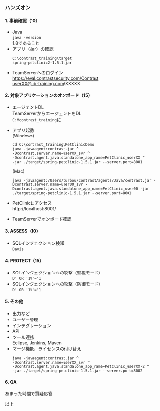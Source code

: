 ### ハンズオン

#### 1. 事前確認（10）
- Java  
`java -version`  
1.8であること
- アプリ（Jar）の確認  
  ```
  C:\contrast_training\target
  spring-petclinic2-1.5.1.jar
  ```
- TeamServerへのログイン  
https://eval.contrastsecurity.com/Contrast  
userXX@ub-training.com/XXXXX

#### 2. 対象アプリケーションのオンボード（15）
- エージェントDL  
TeamServerからエージェントをDL  
`C:¥contrast_training`に
- アプリ起動  
(Windows)
  ```
  cd C:\contrast_training\PetClinicDemo
  java -javaagent:contrast.jar ^
  -Dcontrast.server.name=userXX_svr ^
  -Dcontrast.agent.java.standalone_app_name=PetClinic_userXX ^
  -jar ./target/spring-petclinic-1.5.1.jar --server.port=8001
  ```

  (Mac)
  ```
  java -javaagent:/Users/turbou/contrast/agents/Java/contrast.jar -Dcontrast.server.name=user00_svr -Dcontrast.agent.java.standalone_app_name=PetClinic_user00 -jar ./target/spring-petclinic-1.5.1.jar --server.port=8001
  ```
- PetClinicにアクセス  
http://localhost:8001/
- TeamServerでオンボード確認

#### 3. ASSESS（10）
- SQLインジェクション検知  
`Davis`
#### 4. PROTECT（15）
- SQLインジェクションへの攻撃（監視モード）  
`D' OR '1%'='1`
- SQLインジェクションへの攻撃（防御モード）  
`D' OR '1%'='1`

#### 5. その他
- 出力など
- ユーザー管理
- インテグレーション
- API
- ツール連携  
Eclipse, Jenkins, Maven
- マージ機能、ライセンスの付け替え  
  ```
  java -javaagent:contrast.jar ^
  -Dcontrast.server.name=userXX_svr ^
  -Dcontrast.agent.java.standalone_app_name=PetClinic_userXX-2 ^
  -jar ./target/spring-petclinic-1.5.1.jar --server.port=8002
  ```

#### 6. QA
あまった時間で質疑応答

以上
